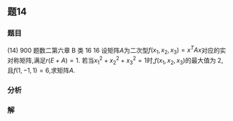 ## 题14
### 题目
(14) 900 题数二第六章 B 类 16 
16 设矩阵$A$为二次型$f(x_1, x_2, x_3) = x^T A x$对应的实对称矩阵,满足$r(E + A) = 1$. 若当$x_1^2 + x_2^2 + x_3^2 = 1$时,$f(x_1, x_2, x_3)$的最大值为 2,且$f(1, -1, 1) = 6$,求矩阵$A$.
### 分析

### 解